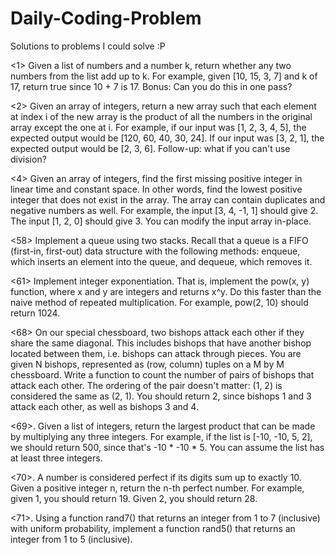 # Daily-Coding-Problem
Solutions to problems I could solve :P

<1> Given a list of numbers and a number k, return whether any two numbers from the list add up to k.
    For example, given [10, 15, 3, 7] and k of 17, return true since 10 + 7 is 17.
    Bonus: Can you do this in one pass?

<2> Given an array of integers, return a new array such that each element at index i of the new array is the product of all the numbers     in the original array except the one at i.
    For example, if our input was [1, 2, 3, 4, 5], the expected output would be [120, 60, 40, 30, 24]. If our input was [3, 2, 1], the       expected output would be [2, 3, 6].
    Follow-up: what if you can't use division?

<4> Given an array of integers, find the first missing positive integer in linear time and constant space. In other words, find the         lowest positive integer that does not exist in the array. The array can contain duplicates and negative numbers as well.
    For example, the input [3, 4, -1, 1] should give 2. The input [1, 2, 0] should give 3.
    You can modify the input array in-place.

<58> Implement a queue using two stacks. Recall that a queue is a FIFO (first-in, first-out) data structure with the following methods:      enqueue, which inserts an element into the queue, and dequeue, which removes it.

<61> Implement integer exponentiation. That is, implement the pow(x, y) function, where x and y are integers and returns x^y.
     Do this faster than the naive method of repeated multiplication.
     For example, pow(2, 10) should return 1024.
    
<68> On our special chessboard, two bishops attack each other if they share the same diagonal. This includes bishops that have another        bishop located between them, i.e. bishops can attack through pieces. You are given N bishops, represented as (row, column) tuples        on a M by M chessboard. Write a function to count the number of pairs of bishops that attack each other. The ordering of the pair        doesn't matter: (1, 2) is considered the same as (2, 1).
     You should return 2, since bishops 1 and 3 attack each other, as well as bishops 3 and 4.
   
<69>. Given a list of integers, return the largest product that can be made by multiplying any three integers.
      For example, if the list is [-10, -10, 5, 2], we should return 500, since that's -10 * -10 * 5.
      You can assume the list has at least three integers.
    
<70>. A number is considered perfect if its digits sum up to exactly 10. Given a positive integer n, return the n-th perfect number.
      For example, given 1, you should return 19. Given 2, you should return 28.
    
<71>. Using a function rand7() that returns an integer from 1 to 7 (inclusive) with uniform probability, implement a function rand5()         that returns an integer from 1 to 5 (inclusive).


